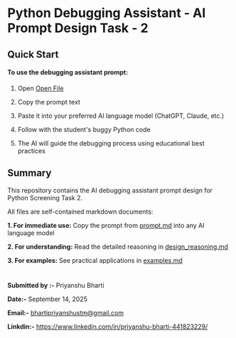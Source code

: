 # Python Debugging Assistant - AI Prompt Design Task - 2
 

## Quick Start

#### To use the debugging assistant prompt:

1. Open [Open File](https://github.com/Priyanshubhartistm/FOOSSEE-Screening_Task/blob/master/3.Prompt.md)



2. Copy the prompt text

3. Paste it into your preferred AI language model (ChatGPT, Claude, etc.)

4. Follow with the student's buggy Python code

5. The AI will guide the debugging process using educational best practices

## Summary

This repository contains the AI debugging assistant prompt design for Python Screening Task 2. 

All files are self-contained markdown documents:

**1. For immediate use:**  Copy the prompt from [prompt.md](https://github.com/Priyanshubhartistm/FOOSSEE-Screening_Task/blob/master/3.Prompt.md) into any AI language model

**2. For understanding:**  Read the detailed reasoning in [design_reasoning.md](https://github.com/Priyanshubhartistm/FOOSSEE-Screening_Task/blob/master/2.design_reasoning.md)

**3. For examples:**  See practical applications in 
[examples.md](https://github.com/Priyanshubhartistm/FOOSSEE-Screening_Task/blob/master/1.example.md)

# 

**Submitted by :-** 
Priyanshu Bharti

**Date:-** 
September 14, 2025

**Email:-** 
bhartipriyanshustm@gmail.com

**Linkdin:-** 
https://www.linkedin.com/in/priyanshu-bharti-441823229/
